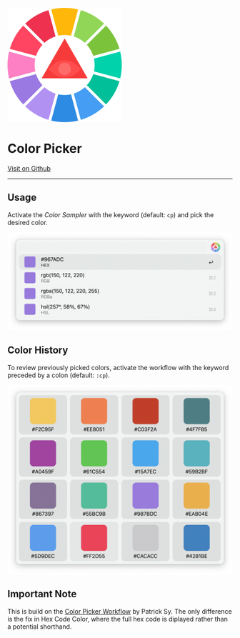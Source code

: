 ![icon](icon.png)

# Color Picker

[Visit on Github](https://github.com/albertcai101/alfred-color-picker-workflow)

---

## Usage 

Activate the *Color Sampler* with the keyword (default: `cp`) and pick the desired color.

![preview](prev.png)

## Color History

To review previously picked colors, activate the workflow with the keyword preceded by a colon (default: `:cp`).

![preview](prev2.png)

## Important Note
This is build on the [Color Picker Workflow](https://alfred.app/workflows/zeitlings/color-picker/) by Patrick Sy. The only difference is the fix in Hex Code Color, where the full hex code is diplayed rather than a potential shorthand.
